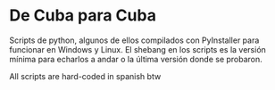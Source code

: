 # De Cuba para Cuba

Scripts de python, algunos de ellos compilados con PyInstaller para funcionar en Windows y Linux.
El shebang en los scripts es la versión mínima para echarlos a andar o la última versión donde se probaron.

All scripts are hard-coded in spanish btw
